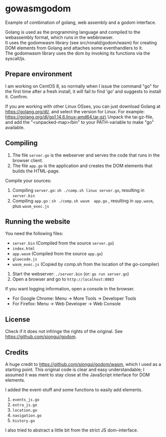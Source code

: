 # gowasmgodom

Example of combination of golang, web assembly and a godom interface.

Golang is used as the programming language and compiled to the webassembly format, which runs in the webbrowser.\
It uses the godomwasm library (see src/ronald/godom/wasm) for creating DOM elements from Golang and attaches some eventhandlers to it.\
The godomwasm library uses the dom by invoking its functions via the syscall/js.


## Prepare environment

I am working on CentOS 8, so normally when I issue the command "go" for the first time after a fresh install, it will fail to find 'go' and suggests to install it. Confirm.

If you are working with other Linux OSses, you can just download Golang at https://golang.org/dl/, and select the version for Linux. For example: https://golang.org/dl/go1.14.6.linux-amd64.tar.gz\
Unpack the tar.gz-file, and add the "\<unpacked-map\>/bin" to your PATH-variable to make "go" available.


## Compiling

1. The file ```server.go``` is the webserver and serves the code that runs in the browser client.
2. The file ```app.go``` is the application and creates the DOM elements that builds the HTML-page. 

Compile your sources:
1. Compiling ```server.go```: ```sh ./comp.sh linux server.go```, resulting in ```server.bin```
2. Compiling ```app.go```   : ```sh ./comp.sh wasm  app.go```   , resulting in ```app.wasm```, plus ```wasm_exec.js```


## Running the website

You need the following files:
- ```server.bin``` (Compiled from the source ```server.go```)
- ```index.html```
- ```app.wasm``` (Compiled from the source ```app.go```)
- ```gluecode.js```
- ```wasm_exec.js``` (Copied by comp.sh from the location of the go-compiler)

1. Start the webserver: ```./server.bin``` (or: ```go run server.go```)
2. Open a browser and go to ```http://localhost:8083```

If you want logging information, open a console in the browser.
- For Google Chrome: Menu -> More Tools -> Developer Tools
- For Firefox: Menu -> Web Developer -> Web Console


## License

Check if it does not infringe the rights of the original.
See https://github.com/siongui/godom.

## Credits

A huge credit to https://github.com/siongui/godom/wasm, which I used as a starting point.
This original code is clear and easy understandable; I assumed it was ment to stay close at the JavaScript interface for DOM elements.

I added the event-stuff and some functions to easily add elements.
1. ```events_js.go```
2. ```extra_js.go```
3. ```location.go```
4. ```navigation.go```
5. ```history.go```

I also tried to abstract a little bit from the strict JS dom-interface.



